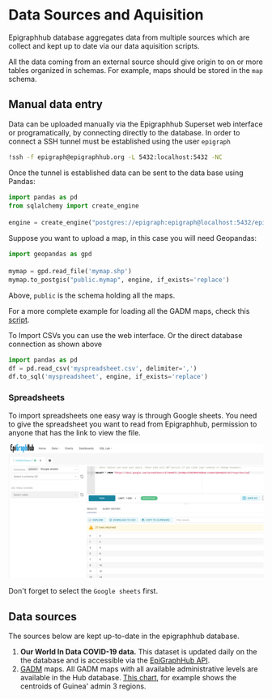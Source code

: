 # Data Sources and Aquisition 
Epigraphhub database aggregates data from multiple sources which are collect and kept up to date via our data aquisition scripts.

All the data coming from an external source should give origin to on or more tables organized in schemas. For example, maps should be stored in the `map` schema. 

## Manual data entry

Data can be uploaded manually via the Epigraphhub Superset web interface or programatically, by connecting directly to the database. In order to connect a SSH tunnel must be established using the user `epigraph`

```bash
!ssh -f epigraph@epigraphhub.org -L 5432:localhost:5432 -NC
```

Once the tunnel is established data can be sent to the data base using Pandas:

```python
import pandas as pd
from sqlalchemy import create_engine

engine = create_engine("postgres://epigraph:epigraph@localhost:5432/epigraphhub")
```

Suppose you want to upload a map, in this case you will need Geopandas:

```python
import geopandas as gpd

mymap = gpd.read_file('mymap.shp')
mymap.to_postgis("public.mymap", engine, if_exists='replace')
```

Above, `public` is the schema holding all the maps. 

For a more complete example for loading all the GADM maps, check this [script](/Data_Collection/load_gpkg_maps.py).

To Import CSVs you can use the web interface. Or the direct database connection as shown above  

```python
import pandas as pd
df = pd.read_csv('myspreadsheet.csv', delimiter=',')
df.to_sql('myspreadsheet', engine, if_exists='replace')
```
### Spreadsheets
To import spreadsheets one easy way is through Google sheets. You need to give the spreadsheet you want to read from Epigraphhub, permission to anyone that has the link to view the file.

![sheets](/Documentation/gsheets.png)

Don't forget to select the `Google sheets` first.

## Data sources
The sources below are kept up-to-date in the epigraphhub database.

1. **Our World In Data COVID-19 data.** This dataset is updated daily on the the database and is accessible via the [EpiGraphHub API](https://epigraphhub.org/swagger/v1).
2. [GADM](https://gadm.org) maps. All GADM maps with all available administrative levels are available in the Hub database. [This chart](http://epigraphhub.org/r/14), for example shows the centroids of Guinea' admin 3 regions.
